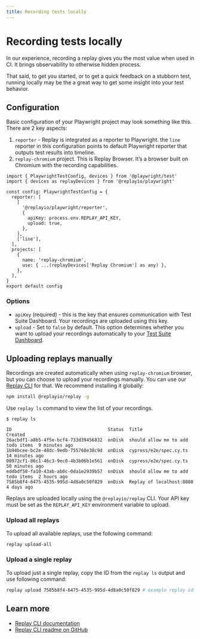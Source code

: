 ```yaml
---
title: Recording tests locally
---
```


# Recording tests locally

In our experience, recording a replay gives you the most value when used in CI. It brings observability to otherwise hidden process.

That said, to get you started, or to get a quick feedback on a stubborn test, running locally may be the a great way to get some insight into your test behavior.

## Configuration

Basic configuration of your Playwright project may look something like this. There are 2 key aspects:

1. `reporter` - Replay is integrated as a reporter to Playwright. the `line` reporter in this configuration points to default Playwright reporter that outputs test results into timeline.
2. `replay-chromium` project. This is Replay Browser. It’s a browser built on Chromium with the recording capabilities.

```tsx {2,5-8,11,12} filename="playwright.config.ts"
import { PlaywrightTestConfig, devices } from '@playwright/test'
import { devices as replayDevices } from '@replayio/playwright'

const config: PlaywrightTestConfig = {
  reporter: [
    [
      '@replayio/playwright/reporter',
      {
        apiKey: process.env.REPLAY_API_KEY,
        upload: true,
      },
    ],
    ['line'],
  ],
  projects: [
    {
      name: 'replay-chromium',
      use: { ...(replayDevices['Replay Chromium'] as any) },
    },
  ],
}
export default config
```

### Options

- `apiKey` (required) - this is the key that ensures communication with Test Suite Dashboard. Your recordings are uploaded using this key.
- `upload` - Set to `false` by default. This option determines whether you want to upload your recordings automatically to your [Test Suite Dashboard](/test-suites/runs-view).

## Uploading replays manually

Recordings are created automatically when using `replay-chromium` browser, but you can choose to upload your recordings manually. You can use our [Replay CLI](/reference-guide/recording/replay-cli) for that. We recommend installing it globally:

```sh npm2yarn
npm install @replayio/replay -g
```

Use `replay ls` command to view the list of your recordings.

```ansi
$ replay ls

ID                                    Status  Title                              Created
26acbdf1-a8b5-4f5e-bcf4-733d39456832  onDisk  should allow me to add todo items  9 minutes ago
1b94bcee-bc2e-48dc-9edb-755760e38c9d  onDisk  cypress/e2e/spec.cy.ts             14 minutes ago
00972cf1-86c1-46c3-9ec0-4b3b06b1e561  onDisk  cypress/e2e/spec.cy.ts             50 minutes ago
eddbdf58-fa10-43ab-ab0c-0da1e2939b57  onDisk  should allow me to add todo items  2 hours ago
7585b8f4-6475-4535-995d-4d8a0c50f829  onDisk  Replay of localhost:8080           4 days ago
```

Replays are uploaded locally using the `@replayio/replay` CLI. Your API key must be set as the `REPLAY_API_KEY` environment variable to upload.

### Upload all replays

To upload all available replays, use the following command:

```sh
replay upload-all
```

### Upload a single replay

To upload just a single replay, copy the ID from the `replay ls` output and use following command:

```sh
replay upload 7585b8f4-6475-4535-995d-4d8a0c50f829 # example replay id
```

## Learn more

- [Replay CLI documentation](/reference-guide/recording/replay-cli)
- [Replay CLI readme on GitHub](https://github.com/replayio/replay-cli/tree/main/packages/replay)

